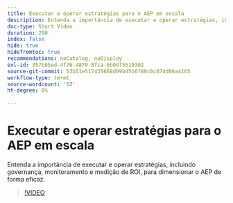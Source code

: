 ```yaml
---
title: Executar e operar estratégias para o AEP em escala
description: Entenda a importância de executar e operar estratégias, incluindo governança, monitoramento e medição de ROI, para dimensionar o AEP de forma eficaz.
doc-type: Short Video
duration: 290
index: false
hide: true
hidefromtoc: true
recommendations: noCatalog, noDisplay
exl-id: 357b95ed-4f76-4870-8fca-6b0df5519302
source-git-commit: 53b51e517435668d99b4516f80c0c074d06a4165
workflow-type: tm+mt
source-wordcount: '52'
ht-degree: 0%

---
```


# Executar e operar estratégias para o AEP em escala

Entenda a importância de executar e operar estratégias, incluindo governança, monitoramento e medição de ROI, para dimensionar o AEP de forma eficaz.

<!-- 62_S655_3442541_289_run-and-operate-strategies-for-aep-at-scale -->
>[!VIDEO](https://video.tv.adobe.com/v/3458330/?learn=on&enablevpops=true)
